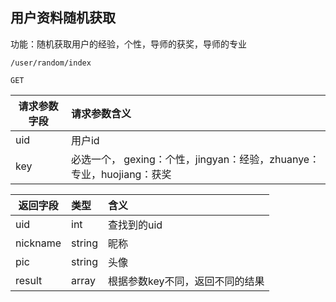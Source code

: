 
## 用户资料随机获取

功能：随机获取用户的经验，个性，导师的获奖，导师的专业


~~~
/user/random/index
~~~
~~~
GET
~~~

| 请求参数字段        | 请求参数含义  |
| -------- |:------|
|uid|  用户id|
|key| 必选一个， gexing：个性，jingyan：经验，zhuanye：专业，huojiang：获奖 |

| 返回字段        | 类型 |含义  |
| -------- |:------|:------|
| uid     | int | 查找到的uid |
| nickname     | string | 昵称 |
| pic     | string | 头像 |
| result     | array | 根据参数key不同，返回不同的结果 |

